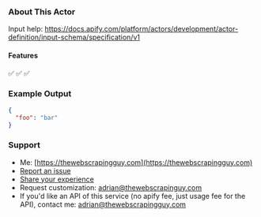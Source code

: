 ### About This Actor

Input help:
https://docs.apify.com/platform/actors/development/actor-definition/input-schema/specification/v1

#### Features

✅
✅
✅

### Example Output

```json
{
  "foo": "bar"
}
```

### Support

- Me: [https://thewebscrapingguy.com](https://thewebscrapingguy.com)
- [Report an issue](https://console.apify.com/actors/{actorId}#/issues)
- [Share your experience](https://console.apify.com/actors/{actorId}#/issues)
- Request customization: adrian@thewebscrapinguy.com
- If you'd like an API of this service (no apify fee, just usage fee for the API), contact me: adrian@thewebscrapingguy.com
